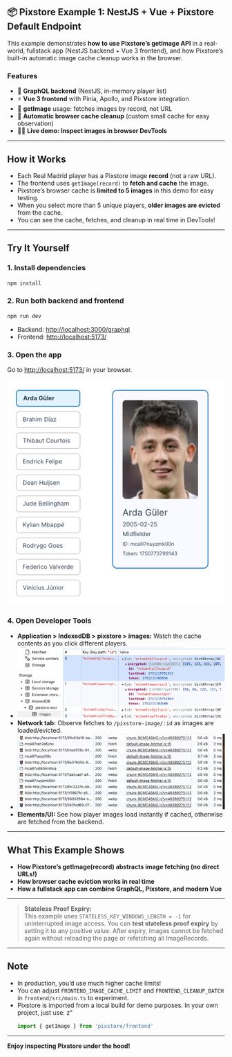 ## 📦 Pixstore Example 1: NestJS + Vue + Pixstore Default Endpoint

This example demonstrates **how to use Pixstore’s getImage API** in a real-world, fullstack app (NestJS backend + Vue 3 frontend), and how Pixstore’s built-in automatic image cache cleanup works in the browser.

### **Features**

- 🚀 **GraphQL backend** (NestJS, in-memory player list)
- ⚡ **Vue 3 frontend** with Pinia, Apollo, and Pixstore integration
- 📸 **getImage** usage: fetches images by record, not URL
- 🧹 **Automatic browser cache cleanup** (custom small cache for easy observation)
- 🕵️‍♂️ **Live demo: Inspect images in browser DevTools**

---

## **How it Works**

- Each Real Madrid player has a Pixstore image **record** (not a raw URL).
- The frontend uses `getImage(record)` to **fetch and cache** the image.
- Pixstore’s browser cache is **limited to 5 images** in this demo for easy testing.
- When you select more than 5 unique players, **older images are evicted** from the cache.
- You can see the cache, fetches, and cleanup in real time in DevTools!

---

## **Try It Yourself**

### 1. **Install dependencies**

```bash
npm install
```

### 2. **Run both backend and frontend**

```bash
npm run dev
```

- Backend: [http://localhost:3000/graphql](http://localhost:3000/graphql)
- Frontend: [http://localhost:5173/](http://localhost:5173/)

### 3. **Open the app**

Go to [http://localhost:5173/](http://localhost:5173/) in your browser.

![](./Screenshot-1.png)

### 4. **Open Developer Tools**

- **Application > IndexedDB > pixstore > images:**
  Watch the cache contents as you click different players.
- ![](./Screenshot-2.png)
- **Network tab:**
  Observe fetches to `/pixstore-image/:id` as images are loaded/evicted.
- ![](./Screenshot-3.png)
- **Elements/UI:**
  See how player images load instantly if cached, otherwise are fetched from the backend.

---

## **What This Example Shows**

- **How Pixstore’s getImage(record) abstracts image fetching (no direct URLs!)**
- **How browser cache eviction works in real time**
- **How a fullstack app can combine GraphQL, Pixstore, and modern Vue**

---

> **Stateless Proof Expiry:**  
> This example uses `STATELESS_KEY_WINDOWS_LENGTH = -1` for uninterrupted image access.
> You can **test stateless proof expiry** by setting it to any positive value.
> After expiry, images cannot be fetched again without reloading the page or refetching all ImageRecords.

---

## **Note**

- In production, you’d use much higher cache limits!
- You can adjust `FRONTEND_IMAGE_CACHE_LIMIT` and `FRONTEND_CLEANUP_BATCH` in `frontend/src/main.ts` to experiment.
- Pixstore is imported from a local build for demo purposes. In your own project, just use:
  z"
  ```js
  import { getImage } from 'pixstore/frontend'
  ```

---

**Enjoy inspecting Pixstore under the hood!**
